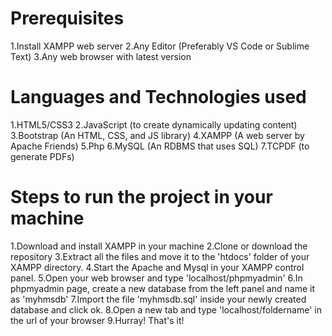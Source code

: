 # Prerequisites
1.Install XAMPP web server
2.Any Editor (Preferably VS Code or Sublime Text)
3.Any web browser with latest version

# Languages and Technologies used
1.HTML5/CSS3
2.JavaScript (to create dynamically updating content)
3.Bootstrap (An HTML, CSS, and JS library)
4.XAMPP (A web server by Apache Friends)
5.Php
6.MySQL (An RDBMS that uses SQL)
7.TCPDF (to generate PDFs)

# Steps to run the project in your machine
1.Download and install XAMPP in your machine
2.Clone or download the repository
3.Extract all the files and move it to the 'htdocs' folder of your XAMPP directory.
4.Start the Apache and Mysql in your XAMPP control panel.
5.Open your web browser and type 'localhost/phpmyadmin'
6.In phpmyadmin page, create a new database from the left panel and name it as 'myhmsdb'
7.Import the file 'myhmsdb.sql' inside your newly created database and click ok.
8.Open a new tab and type 'localhost/foldername' in the url of your browser
9.Hurray! That's it!
